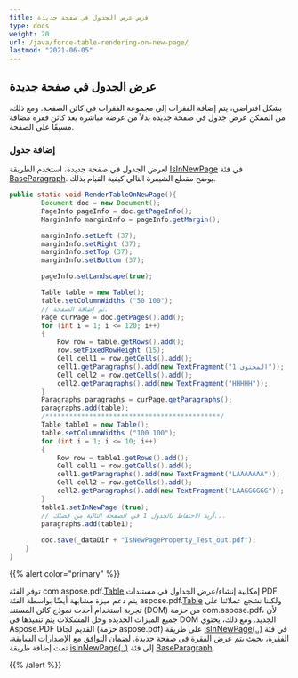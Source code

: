 ```yaml
---
title: فرض عرض الجدول في صفحة جديدة
type: docs
weight: 20
url: /java/force-table-rendering-on-new-page/
lastmod: "2021-06-05"
---
```


## عرض الجدول في صفحة جديدة

بشكل افتراضي، يتم إضافة الفقرات إلى مجموعة الفقرات في كائن الصفحة. ومع ذلك، من الممكن عرض جدول في صفحة جديدة بدلاً من عرضه مباشرة بعد كائن فقرة مضافة مسبقًا على الصفحة.

### إضافة جدول

لعرض الجدول في صفحة جديدة، استخدم الطريقة [IsInNewPage](https://reference.aspose.com/pdf/java/com.aspose.pdf/BaseParagraph#isInNewPage--) في فئة [BaseParagraph](https://reference.aspose.com/pdf/java/com.aspose.pdf/baseparagraph). يوضح مقطع الشيفرة التالي كيفية القيام بذلك.

```java
public static void RenderTableOnNewPage(){
        Document doc = new Document();
        PageInfo pageInfo = doc.getPageInfo();
        MarginInfo marginInfo = pageInfo.getMargin();

        marginInfo.setLeft (37);
        marginInfo.setRight (37);
        marginInfo.setTop (37);
        marginInfo.setBottom (37);

        pageInfo.setLandscape(true);

        Table table = new Table();
        table.setColumnWidths ("50 100");
        // تم إضافة الصفحة.
        Page curPage = doc.getPages().add();
        for (int i = 1; i <= 120; i++)
        {
            Row row = table.getRows().add();
            row.setFixedRowHeight (15);
            Cell cell1 = row.getCells().add();
            cell1.getParagraphs().add(new TextFragment("المحتوى 1"));
            Cell cell2 = row.getCells().add();
            cell2.getParagraphs().add(new TextFragment("HHHHH"));
        }
        Paragraphs paragraphs = curPage.getParagraphs();
        paragraphs.add(table);
        /********************************************/
        Table table1 = new Table();
        table.setColumnWidths ("100 100");
        for (int i = 1; i <= 10; i++)
        {
            Row row = table1.getRows().add();
            Cell cell1 = row.getCells().add();
            cell1.getParagraphs().add(new TextFragment("LAAAAAAA"));
            Cell cell2 = row.getCells().add();
            cell2.getParagraphs().add(new TextFragment("LAAGGGGGG"));
        }
        table1.setInNewPage (true);
        // أريد الاحتفاظ بالجدول 1 في الصفحة التالية من فضلك...
        paragraphs.add(table1);
        
        doc.save(_dataDir + "IsNewPageProperty_Test_out.pdf");
    }
}
```


{{% alert color="primary" %}}

توفر الفئة com.aspose.pdf.[Table](https://reference.aspose.com/pdf/java/com.aspose.pdf/Table) إمكانية إنشاء/عرض الجداول في مستندات PDF. يتم دعم ميزة مشابهة أيضًا بواسطة الفئة aspose.pdf.[Table](https://reference.aspose.com/pdf/java/com.aspose.pdf/Table) ولكننا نشجع عملائنا على تجربة استخدام أحدث نموذج كائن المستند (DOM) من حزمة com.aspose.pdf، لأن جميع الميزات الجديدة وحل المشكلات يتم تنفيذها في DOM الجديد. ومع ذلك، يحتوي Aspose.PDF القديم لجافا (حزمة aspose.pdf) على طريقة [isInNewPage(..)](https://reference.aspose.com/pdf/java/com.aspose.pdf/BaseParagraph#isInNewPage--) في فئة الفقرة، بحيث يتم عرض الفقرة في صفحة جديدة. لضمان التوافق مع الإصدارات السابقة، تمت إضافة طريقة [isInNewPage(..)](https://reference.aspose.com/pdf/java/com.aspose.pdf/BaseParagraph#isInNewPage--) إلى فئة [BaseParagraph](https://reference.aspose.com/pdf/java/com.aspose.pdf/BaseParagraph).

{{% /alert %}}